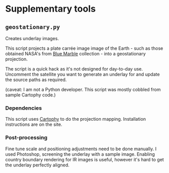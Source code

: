 # Supplementary tools

## `geostationary.py`

Creates underlay images.

This script projects a plate carrée image image of the Earth - such as those obtained NASA's from [Blue Marble](https://visibleearth.nasa.gov/collection/1484/blue-marble) collection - into a geostationary projection.

The script is a quick hack as it's not designed for day-to-day use. Uncomment the satellite you want to generate an underlay for and update the source paths as required.

(caveat: I am not a Python developer. This script was mostly cobbled from sample Cartophy code.)

### Dependencies

This script uses [Cartophy](https://scitools.org.uk/cartopy/docs/latest/) to do the projection mapping. Installation instructions are on the site.

### Post-processing
Fine tune scale and positioning adjustments need to be done manually. I used Photoshop, screening the underlay with a sample image. Enabling country boundary rendering for IR images is useful, however it's hard to get the underlay perfectly aligned.


